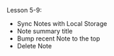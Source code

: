 Lesson 5-9: 
- Sync Notes with Local Storage
- Note summary title
- Bump recent Note to the top
- Delete Note